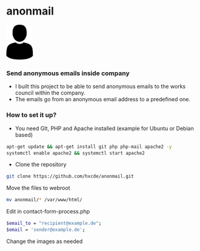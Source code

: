 # anonmail
<img src="https://raw.githubusercontent.com/hxcde/anonmail/main/logo1.png" width="70" />

### Send anonymous emails inside company
- I built this project to be able to send anonymous emails to the works council within the company.
- The emails go from an anonymous email address to a predefined one.
### How to set it up?
- You need GIt, PHP and Apache installed (example for Ubuntu or Debian based)
```bash
apt-get update && apt-get install git php php-mail apache2 -y
systemctl enable apache2 && systemctl start apache2
```
- Clone the repository
```bash
git clone https://github.com/hxcde/anonmail.git
```
Move the files to webroot
```bash
mv anonmail/* /var/www/html/
```
Edit in contact-form-process.php
```bash
$email_to = "recipient@example.de";
$email = 'sender@example.de';
```
Change the images as needed
